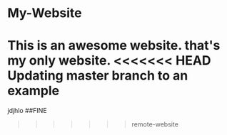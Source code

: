 # My-Website

This is an awesome website.
that's my only website.
<<<<<<< HEAD
Updating master branch to an example
=======
jdjhlo
##FINE 
>>>>>>> remote-website
